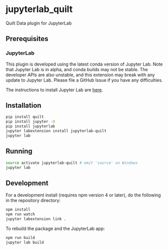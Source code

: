 # jupyterlab_quilt

Quilt Data plugin for JupyterLab

## Prerequisites

### JupyterLab
This plugin is developed using the latest conda version of Jupyter Lab. Note that Jupyter Lab is in alpha, and conda builds may not be stable. The developer APIs are also unstable, and this extension may break with any update to Jupyter Lab. Please file a GitHub Issue if you have any difficulties.

The instructions to install Jupyter Lab are [here](https://github.com/jupyterlab/jupyterlab#installation).

## Installation
```bash
pip install quilt
pip install jupyter -U
pip install jupyterlab
jupyter labextension install jupyterlab-quilt
jupyter lab
```

## Running

```bash
source activate jupyterlab-quilt # omit 'source' on Windows
jupyter lab
```

## Development

For a development install (requires npm version 4 or later), do the following in the repository directory:

```bash
npm install
npm run watch
jupyter labextension link .
```

To rebuild the package and the JupyterLab app:

```bash
npm run build
jupyter lab build
```

